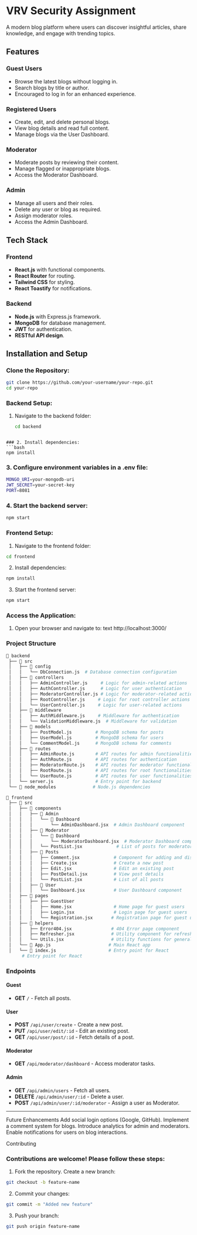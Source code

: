 # VRV Security Assignment

A modern blog platform where users can discover insightful articles, share knowledge, and engage with trending topics.

## Features

### Guest Users
- Browse the latest blogs without logging in.
- Search blogs by title or author.
- Encouraged to log in for an enhanced experience.

### Registered Users
- Create, edit, and delete personal blogs.
- View blog details and read full content.
- Manage blogs via the User Dashboard.

### Moderator
- Moderate posts by reviewing their content.
- Manage flagged or inappropriate blogs.
- Access the Moderator Dashboard.

### Admin
- Manage all users and their roles.
- Delete any user or blog as required.
- Assign moderator roles.
- Access the Admin Dashboard.

## Tech Stack

### Frontend
- **React.js** with functional components.
- **React Router** for routing.
- **Tailwind CSS** for styling.
- **React Toastify** for notifications.

### Backend
- **Node.js** with Express.js framework.
- **MongoDB** for database management.
- **JWT** for authentication.
- **RESTful API design**.

## Installation and Setup

### Clone the Repository:
```bash
git clone https://github.com/your-username/your-repo.git
cd your-repo
```


### Backend Setup:
1. Navigate to the backend folder:
   ```bash
   cd backend
```

### 2. Install dependencies:
```bash
npm install
```


### 3. Configure environment variables in a .env file:
``` bash
MONGO_URI=your-mongodb-uri
JWT_SECRET=your-secret-key
PORT=8081
```

### 4. Start the backend server:
``` bash
npm start
```


### Frontend Setup:
1. Navigate to the frontend folder:
``` bash
cd frontend
```

2. Install dependencies:
``` bash
npm install
```

3. Start the frontend server:
```bash
npm start
```

### Access the Application:
1. Open your browser and navigate to:
text
http://localhost:3000/


### Project Structure
```bash
📁 backend
 ├── 📂 src
 │   ├── 📂 config
 │   │   └── DbConnection.js  # Database connection configuration
 │   ├── 📂 controllers
 │   │   ├── AdminController.js     # Logic for admin-related actions
 │   │   ├── AuthController.js      # Logic for user authentication
 │   │   ├── ModeratorController.js # Logic for moderator-related actions
 │   │   ├── RootController.js     # Logic for root controller actions
 │   │   └── UserController.js     # Logic for user-related actions
 │   ├── 📂 middleware
 │   │   ├── AuthMiddleware.js     # Middleware for authentication
 │   │   └── ValidationMiddleware.js  # Middleware for validation
 │   ├── 📂 models
 │   │   ├── PostModel.js         # MongoDB schema for posts
 │   │   ├── UserModel.js         # MongoDB schema for users
 │   │   └── CommentModel.js      # MongoDB schema for comments
 │   ├── 📂 routes
 │   │   ├── AdminRoute.js        # API routes for admin functionalities
 │   │   ├── AuthRoute.js         # API routes for authentication
 │   │   ├── ModeratorRoute.js    # API routes for moderator functionalities
 │   │   ├── RootRoute.js         # API routes for root functionalities
 │   │   └── UserRoute.js         # API routes for user functionalities
 │   └── server.js                # Entry point for backend
 └── 📂 node_modules              # Node.js dependencies

📁 frontend
 ├── 📂 src
 │   ├── 📂 components
 │   │   ├── 📂 Admin
 │   │   │   └── 📂 Dashboard
 │   │   │       └── AdminDashboard.jsx  # Admin Dashboard component
 │   │   ├── 📂 Moderator
 │   │   │   └── 📂 Dashboard
 │   │   │       └── ModeratorDashboard.jsx  # Moderator Dashboard component
 │   │   │   └── PostList.jsx             # List of posts for moderators
 │   │   ├── 📂 Posts
 │   │   │   ├── Comment.jsx             # Component for adding and displaying comments
 │   │   │   ├── Create.jsx              # Create a new post
 │   │   │   ├── Edit.jsx                # Edit an existing post
 │   │   │   ├── PostDetail.jsx          # View post details
 │   │   │   └── PostList.jsx            # List of all posts
 │   │   ├── 📂 User
 │   │   │   └── Dashboard.jsx           # User Dashboard component
 │   ├── 📂 pages
 │   │   ├── ├── GuestUser
 │   │   │   ├── Home.jsx                # Home page for guest users
 │   │   │   ├── Login.jsx               # Login page for guest users
 │   │   │   └── Registration.jsx       # Registration page for guest users
 │   ├── 📂 helpers
 │   │   ├── Error404.jsx               # 404 Error page component
 │   │   ├── Refresher.jsx              # Utility component for refreshing content
 │   │   └── Utils.jsx                  # Utility functions for general app logic
 │   └── 📂 App.js                      # Main React app
 │   └── 📂 index.js                    # Entry point for React
      # Entry point for React

```
### Endpoints

#### Guest
- **GET** `/` - Fetch all posts.

#### User
- **POST** `/api/user/create` - Create a new post.
- **PUT** `/api/user/edit/:id` - Edit an existing post.
- **GET** `/api/user/post/:id` - Fetch details of a post.

#### Moderator
- **GET** `/api/moderator/dashboard` - Access moderator tasks.

#### Admin
- **GET** `/api/admin/users` - Fetch all users.
- **DELETE** `/api/admin/user/:id` - Delete a user.
- **POST** `/api/admin/user/:id/moderator` - Assign a user as Moderator.

---



Future Enhancements
Add social login options (Google, GitHub).
Implement a comment system for blogs.
Introduce analytics for admin and moderators.
Enable notifications for users on blog interactions.

Contributing
### Contributions are welcome! Please follow these steps:
1. Fork the repository.
Create a new branch:
```bash
git checkout -b feature-name
```

2. Commit your changes:
```bash
git commit -m "Added new feature"
```

3. Push your branch:
```bash
git push origin feature-name
```



